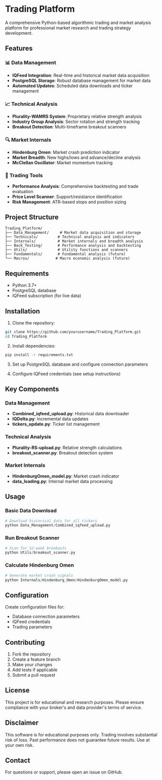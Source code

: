 # Trading Platform

A comprehensive Python-based algorithmic trading and market analysis platform for professional market research and trading strategy development.

## Features

### 📊 Data Management
- **IQFeed Integration**: Real-time and historical market data acquisition
- **PostgreSQL Storage**: Robust database management for market data
- **Automated Updates**: Scheduled data downloads and ticker management

### 📈 Technical Analysis
- **Plurality-WAMRS System**: Proprietary relative strength analysis
- **Industry Group Analysis**: Sector rotation and strength tracking
- **Breakout Detection**: Multi-timeframe breakout scanners

### 🔍 Market Internals
- **Hindenburg Omen**: Market crash prediction indicator
- **Market Breadth**: New highs/lows and advance/decline analysis
- **McClellan Oscillator**: Market momentum tracking

### 🎯 Trading Tools
- **Performance Analysis**: Comprehensive backtesting and trade evaluation
- **Price Level Scanner**: Support/resistance identification
- **Risk Management**: ATR-based stops and position sizing

## Project Structure

```
Trading_Platform/
├── Data_Management/     # Market data acquisition and storage
├── Technicals/         # Technical analysis and indicators
├── Internals/          # Market internals and breadth analysis
├── Back_Testing/       # Performance analysis and backtesting
├── Utils/              # Utility functions and scanners
├── Fundamentals/       # Fundamental analysis (future)
└── Macros/            # Macro economic analysis (future)
```

## Requirements

- Python 3.7+
- PostgreSQL database
- IQFeed subscription (for live data)

## Installation

1. Clone the repository:
```bash
git clone https://github.com/yourusername/Trading_Platform.git
cd Trading_Platform
```

2. Install dependencies:
```bash
pip install -r requirements.txt
```

3. Set up PostgreSQL database and configure connection parameters

4. Configure IQFeed credentials (see setup instructions)

## Key Components

### Data Management
- **Combined_iqfeed_upload.py**: Historical data downloader
- **IQDelta.py**: Incremental data updates
- **tickers_update.py**: Ticker list management

### Technical Analysis
- **Plurality-RS-upload.py**: Relative strength calculations
- **breakout_scanner.py**: Breakout detection system

### Market Internals
- **HindenburgOmen_model.py**: Market crash indicator
- **data_loading.py**: Internal market data processing

## Usage

### Basic Data Download
```python
# Download historical data for all tickers
python Data_Management/Combined_iqfeed_upload.py
```

### Run Breakout Scanner
```python
# Scan for 52-week breakouts
python Utils/breakout_scanner.py
```

### Calculate Hindenburg Omen
```python
# Generate market crash signals
python Internals/Hindenburg_Omen/HindenburgOmen_model.py
```

## Configuration

Create configuration files for:
- Database connection parameters
- IQFeed credentials
- Trading parameters

## Contributing

1. Fork the repository
2. Create a feature branch
3. Make your changes
4. Add tests if applicable
5. Submit a pull request

## License

This project is for educational and research purposes. Please ensure compliance with your broker's and data provider's terms of service.

## Disclaimer

This software is for educational purposes only. Trading involves substantial risk of loss. Past performance does not guarantee future results. Use at your own risk.

## Contact

For questions or support, please open an issue on GitHub.